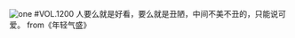 ![one](http://image.wufazhuce.com/FhAFFckJoN_Rx5prAX5sVDagYLcc)
#VOL.1200
人要么就是好看，要么就是丑陋，中间不美不丑的，只能说可爱。 from《年轻气盛》
